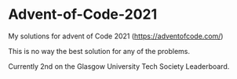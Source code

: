 # Advent-of-Code-2021
My solutions for advent of Code 2021 (https://adventofcode.com/)

This is no way the best solution for any of the problems.

Currently 2nd on the Glasgow University Tech Society Leaderboard.